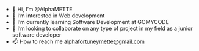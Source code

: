 - 👋 Hi, I’m @AlphaMETTE
- 👀 I’m interested in Web development 
- 🌱 I’m currently learning Software Development at GOMYCODE 
- 💞️ I’m looking to collaborate on any type of project in my field as a junior software developer
- 📫 How to reach me alphafortuneymette@gmail.com


<!---
AlphaMETTE/AlphaMETTE is a ✨ special ✨ repository because its `README.md` (this file) appears on your GitHub profile.
You can click the Preview link to take a look at your changes.
--->
